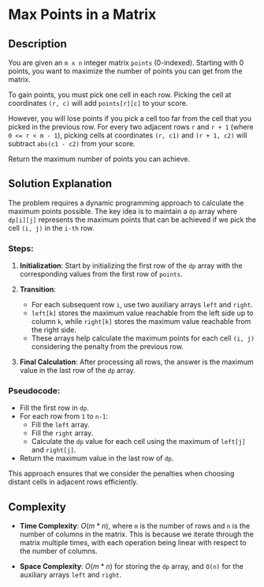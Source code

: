 # Max Points in a Matrix

## Description

You are given an `m x n` integer matrix `points` (0-indexed). Starting with 0 points, you want to maximize the number of points you can get from the matrix.

To gain points, you must pick one cell in each row. Picking the cell at coordinates `(r, c)` will add `points[r][c]` to your score.

However, you will lose points if you pick a cell too far from the cell that you picked in the previous row. For every two adjacent rows `r` and `r + 1` (where `0 <= r < m - 1`), picking cells at coordinates `(r, c1)` and `(r + 1, c2)` will subtract `abs(c1 - c2)` from your score.

Return the maximum number of points you can achieve.

## Solution Explanation

The problem requires a dynamic programming approach to calculate the maximum points possible. The key idea is to maintain a `dp` array where `dp[i][j]` represents the maximum points that can be achieved if we pick the cell `(i, j)` in the `i-th` row.

### Steps:
1. **Initialization**: Start by initializing the first row of the `dp` array with the corresponding values from the first row of `points`.

2. **Transition**:
    - For each subsequent row `i`, use two auxiliary arrays `left` and `right`.
    - `left[k]` stores the maximum value reachable from the left side up to column `k`, while `right[k]` stores the maximum value reachable from the right side.
    - These arrays help calculate the maximum points for each cell `(i, j)` considering the penalty from the previous row.

3. **Final Calculation**: After processing all rows, the answer is the maximum value in the last row of the `dp` array.

### Pseudocode:
- Fill the first row in `dp`.
- For each row from `1` to `n-1`:
  - Fill the `left` array.
  - Fill the `right` array.
  - Calculate the `dp` value for each cell using the maximum of `left[j]` and `right[j]`.
- Return the maximum value in the last row of `dp`.

This approach ensures that we consider the penalties when choosing distant cells in adjacent rows efficiently.

## Complexity

- **Time Complexity**: $O(m * n)$, where `m` is the number of rows and `n` is the number of columns in the matrix. This is because we iterate through the matrix multiple times, with each operation being linear with respect to the number of columns.
  
- **Space Complexity**: $O(m * n)$ for storing the `dp` array, and `O(n)` for the auxiliary arrays `left` and `right`.
